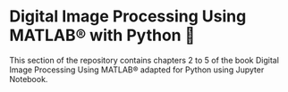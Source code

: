 # Digital Image Processing Using MATLAB® with Python 🐍

This section of the repository contains chapters 2 to 5 of the book Digital Image Processing Using MATLAB® adapted for Python using Jupyter Notebook.